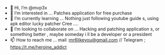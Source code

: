 - 👋 Hi, I’m @mvp3x
- 👀 I’m interested in ... Patches application for free purchase
- 🌱 I’m currently learning ... Nothing just following youtube guide s, using apk editor lucky patcher Cree ....
- 💞️ I’m looking to collaborate on ... Hacking and patching application s, or something better , maybe someday i ll be a developer or a president
- 📫 How to reach me ... mail :mr6likeyou@gmail.com // Telegram ; https://t.me/heroine_addict

<!---
mvp3x/mvp3x is a ✨ special ✨ repository because its `README.md` (this file) appears on your GitHub profile.
You can click the Preview link to take a look at your changes.
--->
